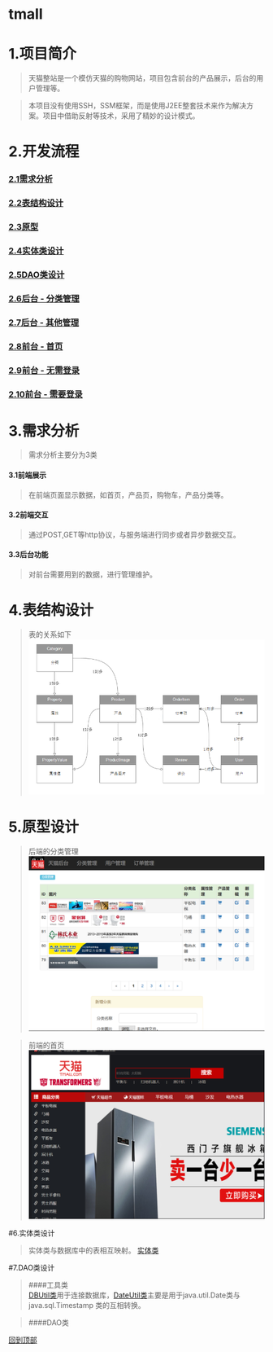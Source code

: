 # tmall
# 1.项目简介
>天猫整站是一个模仿天猫的购物网站，项目包含前台的产品展示，后台的用户管理等。 
  
>本项目没有使用SSH，SSM框架，而是使用J2EE整套技术来作为解决方案。项目中借助反射等技术，采用了精妙的设计模式。   

# 2.开发流程  
### [2.1需求分析](#3需求分析)
### [2.2表结构设计](#4表结构设计)  
### [2.3原型](#5原型)
### [2.4实体类设计](#6实体类设计)  
### [2.5DAO类设计](#7DAO类设计)
### [2.6后台 - 分类管理](#8后台-分类管理)
### [2.7后台 - 其他管理](#9后台-其他管理)
### [2.8前台 - 首页](#10前台-首页)
### [2.9前台 - 无需登录](#11前台-无需登录)  
### [2.10前台 - 需要登录](#12前台-需要登录)

# 3.需求分析
>需求分析主要分为3类
#### 3.1前端展示  
>在前端页面显示数据，如首页，产品页，购物车，产品分类等。  
#### 3.2前端交互  
>通过POST,GET等http协议，与服务端进行同步或者异步数据交互。  
#### 3.3后台功能  
>对前台需要用到的数据，进行管理维护。  

# 4.表结构设计  
>表的关系如下  
![表的关系](https://github.com/gucheng86/tmall/blob/master/img/table.png)

# 5.原型设计  
>后端的分类管理  
![分类管理](https://github.com/gucheng86/tmall/blob/master/img/category.png)  
  
>前端的首页  
![首页](https://github.com/gucheng86/tmall/blob/master/img/fore.png)  
  
#6.实体类设计  
>实体类与数据库中的表相互映射。
[实体类](https://github.com/gucheng86/tmall/tree/master/src/tmall/bean)

#7.DAO类设计  
>####工具类  
>[DBUtil类](https://github.com/gucheng86/tmall/blob/master/src/tmall/util/DBUtil.java)用于连接数据库，[DateUtil类](https://github.com/gucheng86/tmall/blob/master/src/tmall/util/DateUtil.java)主要是用于java.util.Date类与java.sql.Timestamp 类的互相转换。  

>####DAO类  


[回到顶部](#readme)
